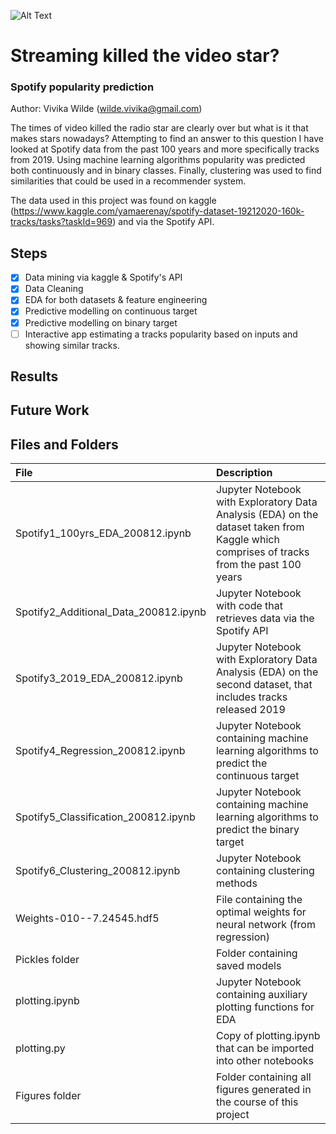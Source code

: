 ![Alt Text](https://static.independent.co.uk/s3fs-public/thumbnails/image/2020/05/14/13/istock-1138180728.jpg)

# Streaming killed the video star?
### Spotify popularity prediction
Author: Vivika Wilde (wilde.vivika@gmail.com)

The times of video killed the radio star are clearly over but what is it that makes stars nowadays? Attempting to find an answer to this question I have looked at Spotify data from the past 100 years and more specifically tracks from 2019. Using machine learning algorithms popularity was predicted both continuously and in binary classes. Finally, clustering was used to find similarities that could be used in a recommender system.

The data used in this project was found on kaggle (https://www.kaggle.com/yamaerenay/spotify-dataset-19212020-160k-tracks/tasks?taskId=969) and via the Spotify API.


## Steps
- [x] Data mining via kaggle & Spotify's API
- [x] Data Cleaning 
- [x] EDA for both datasets & feature engineering
- [x] Predictive modelling on continuous target
- [x] Predictive modelling on binary target
- [ ] Interactive app estimating a tracks popularity based on inputs and showing similar tracks.

## Results


## Future Work


## Files and Folders
|File| Description|
|:---|:---|
|Spotify1_100yrs_EDA_200812.ipynb| Jupyter Notebook with Exploratory Data Analysis (EDA) on the dataset taken from Kaggle which comprises of tracks from the past 100 years|
|Spotify2_Additional_Data_200812.ipynb| Jupyter Notebook with code that retrieves data via the Spotify API|
|Spotify3_2019_EDA_200812.ipynb| Jupyter Notebook with Exploratory Data Analysis (EDA) on the second dataset, that includes tracks released 2019|
|Spotify4_Regression_200812.ipynb| Jupyter Notebook containing machine learning algorithms to predict the continuous target|
|Spotify5_Classification_200812.ipynb| Jupyter Notebook containing machine learning algorithms to predict the binary target |
|Spotify6_Clustering_200812.ipynb| Jupyter Notebook containing clustering methods|
|Weights-010--7.24545.hdf5 | File containing the optimal weights for neural network (from regression)
| Pickles folder| Folder containing saved models |
| plotting.ipynb | Jupyter Notebook containing auxiliary plotting functions for EDA |
| plotting.py| Copy of plotting.ipynb that can be imported into other notebooks |
| Figures folder| Folder containing all figures generated in the course of this project |



